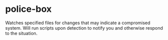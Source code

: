 # police-box
Watches specified files for changes that may indicate a compromised system.  Will run scripts upon detection to notify you and otherwise respond to the situation.
